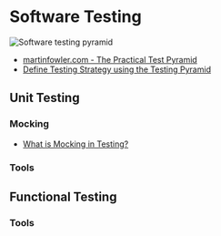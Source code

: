 # Software Testing

![Software testing pyramid](https://msdnshared.blob.core.windows.net/media/2016/03/image97.png)

- [martinfowler.com - The Practical Test Pyramid](https://martinfowler.com/articles/practical-test-pyramid.html)
- [Define Testing Strategy using the Testing Pyramid](https://medium.com/@Colin_But/define-testing-strategy-using-the-testing-pyramid-1dabee37e823)

## Unit Testing

### Mocking

- [What is Mocking in Testing?](https://medium.com/@piraveenaparalogarajah/what-is-mocking-in-testing-d4b0f2dbe20a)

### Tools

## Functional Testing

### Tools

